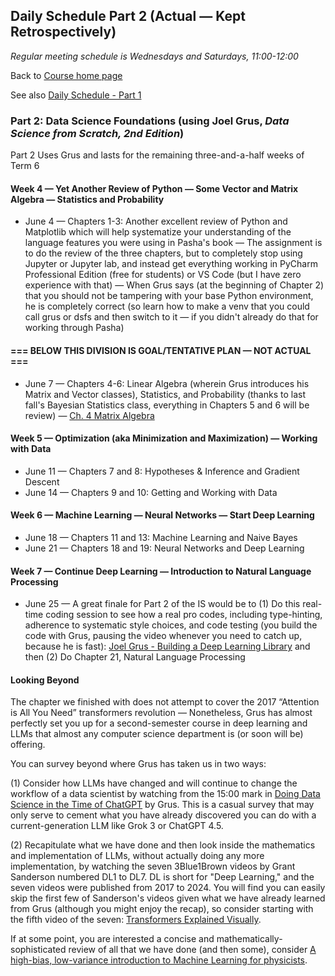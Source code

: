 ## Daily Schedule Part 2 (Actual &mdash; Kept Retrospectively)

*Regular meeting schedule is Wednesdays and Saturdays, 11:00-12:00*

Back to [Course home page](./index.html)

See also [Daily Schedule - Part 1](./daily_schedule_part1.html)

### Part 2: Data Science Foundations (using Joel Grus, *Data Science from Scratch, 2nd Edition*)

Part 2 Uses Grus and lasts for the remaining three-and-a-half weeks of Term 6

#### Week 4 &mdash; Yet Another Review of Python &mdash; Some Vector and Matrix Algebra &mdash; Statistics and Probability

* June 4 &mdash; Chapters 1-3: Another excellent review of Python and Matplotlib which will help systematize your understanding of the language features you were using in Pasha's book &mdash; The assignment is to do the review of the three chapters, but to completely stop using Jupyter or Jupyter lab, and instead get everything working in PyCharm Professional Edition (free for students) or VS Code (but I have zero experience with that) &mdash; When Grus says (at the beginning of Chapter 2) that you should not be tampering with your base Python environment, he is completely correct (so learn how to make a venv that you could call grus or dsfs and then switch to it &mdash; if you didn't already do that for working through Pasha)

#### === BELOW THIS DIVISION IS GOAL/TENTATIVE PLAN &mdash; NOT ACTUAL ===

* June 7 &mdash; Chapters 4-6: Linear Algebra (wherein Grus introduces his Matrix and Vector classes), Statistics, and Probability (thanks to last fall's Bayesian Statistics class, everything in Chapters 5 and 6 will be review) &mdash; [Ch. 4 Matrix Algebra](./grus/grus04.ipynb)

#### Week 5 &mdash; Optimization (aka Minimization and Maximization) &mdash; Working with Data

* June 11 &mdash; Chapters 7 and 8: Hypotheses &amp; Inference and Gradient Descent
* June 14 &mdash; Chapters 9 and 10: Getting and Working with Data

#### Week 6 &mdash; Machine Learning &mdash; Neural Networks &mdash; Start Deep Learning

* June 18 &mdash; Chapters 11 and 13: Machine Learning and Naive Bayes
* June 21 &mdash; Chapters 18 and 19: Neural Networks and Deep Learning

#### Week 7 &mdash; Continue Deep Learning &mdash; Introduction to Natural Language Processing

* June 25 &mdash; A great finale for Part 2 of the IS would be to (1) Do this real-time coding session to see how a real pro codes, including type-hinting, adherence to systematic style choices, and code testing (you build the code with Grus, pausing the video whenever you need to catch up, because he is fast): [Joel Grus - Building a Deep Learning Library](https://joelgrus.com/2017/12/04/livecoding-madness-building-a-deep-learning-library/) and then (2) Do Chapter 21, Natural Language Processing

#### Looking Beyond

The chapter we finished with does not attempt to cover the 2017 &ldquo;Attention is All You Need&rdquo; transformers revolution &mdash; Nonetheless, Grus has almost perfectly set you up for a second-semester course in deep learning and LLMs that almost any computer science department is (or soon will be) offering.

You can survey beyond where Grus has taken us in two ways:

(1) Consider how LLMs have changed and will continue to change the workflow of a data scientist by watching from the 15:00 mark in [Doing Data Science in the Time of ChatGPT](https://youtu.be/oyV81rnLSJc?t=900) by Grus. This is a casual survey that may only serve to cement what you have already discovered you can do with a current-generation LLM like Grok 3 or ChatGPT 4.5.

(2) Recapitulate what we have done and then look inside the mathematics and implementation of LLMs, without actually doing any more implementation, by watching the seven 3Blue1Brown videos by Grant Sanderson numbered DL1 to DL7. DL is short for "Deep Learning," and the seven videos were published from 2017 to 2024. You will find you can easily skip the first few of Sanderson's videos given what we have already learned from Grus (although you might enjoy the recap), so consider starting with the fifth video of the seven: [Transformers Explained Visually](https://youtu.be/wjZofJX0v4M).

If at some point, you are interested a concise and mathematically-sophisticated review of all that we have done (and then some), consider [A high-bias, low-variance introduction to Machine Learning for physicists](./references/MachineLearningForPhysicists.pdf).

